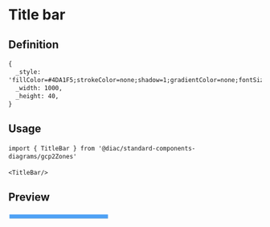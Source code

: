 # Title bar

## Definition

```
{
  _style: 'fillColor=#4DA1F5;strokeColor=none;shadow=1;gradientColor=none;fontSize=14;align=left;spacingLeft=50;fontColor=#ffffff;whiteSpace=wrap;html=1;',
  _width: 1000,
  _height: 40,
}
```

## Usage

```
import { TitleBar } from '@diac/standard-components-diagrams/gcp2Zones'

<TitleBar/>
```

## Preview

<img src="./title-bar.png" width="200"/>
